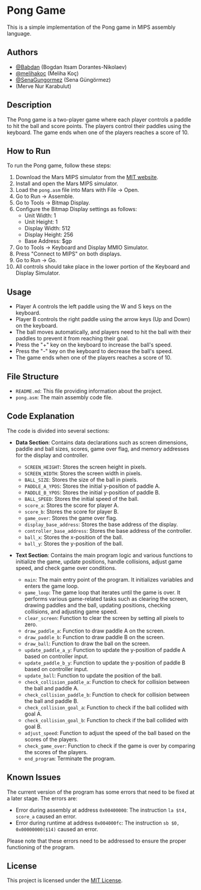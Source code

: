 # Pong Game

This is a simple implementation of the Pong game in MIPS assembly language.

## Authors

- [@Babdan](https://github.com/Babdan)  (Bogdan Itsam Dorantes-Nikolaev)
- [@melihakoc](https://github.com/melihakoc)  (Meliha Koç)
- [@SenaGungormez](https://github.com/SenaGungormez)  (Sena Güngörmez)
- (Merve Nur Karabulut)


## Description

The Pong game is a two-player game where each player controls a paddle to hit the ball and score points. The players control their paddles using the keyboard. The game ends when one of the players reaches a score of 10.

## How to Run

To run the Pong game, follow these steps:

1. Download the Mars MIPS simulator from the [MIT website](http://courses.missouristate.edu/KenVollmar/mars/).
2. Install and open the Mars MIPS simulator.
3. Load the `pong.asm` file into Mars with File -> Open.
4. Go to Run -> Assemble.
5. Go to Tools -> Bitmap Display.
6. Configure the Bitmap Display settings as follows:
   - Unit Width: 1
   - Unit Height: 1
   - Display Width: 512
   - Display Height: 256
   - Base Address: $gp
7. Go to Tools -> Keyboard and Display MMIO Simulator.
8. Press "Connect to MIPS" on both displays.
9. Go to Run -> Go.
10. All controls should take place in the lower portion of the Keyboard and Display Simulator.

## Usage

- Player A controls the left paddle using the W and S keys on the keyboard.
- Player B controls the right paddle using the arrow keys (Up and Down) on the keyboard.
- The ball moves automatically, and players need to hit the ball with their paddles to prevent it from reaching their goal.
- Press the "+" key on the keyboard to increase the ball's speed.
- Press the "-" key on the keyboard to decrease the ball's speed.
- The game ends when one of the players reaches a score of 10.

## File Structure

- `README.md`: This file providing information about the project.
- `pong.asm`: The main assembly code file.

## Code Explanation

The code is divided into several sections:
- **Data Section**: Contains data declarations such as screen dimensions, paddle and ball sizes, scores, game over flag, and memory addresses for the display and controller.
  - `SCREEN_HEIGHT`: Stores the screen height in pixels.
  - `SCREEN_WIDTH`: Stores the screen width in pixels.
  - `BALL_SIZE`: Stores the size of the ball in pixels.
  - `PADDLE_A_YPOS`: Stores the initial y-position of paddle A.
  - `PADDLE_B_YPOS`: Stores the initial y-position of paddle B.
  - `BALL_SPEED`: Stores the initial speed of the ball.
  - `score_a`: Stores the score for player A.
  - `score_b`: Stores the score for player B.
  - `game_over`: Stores the game over flag.
  - `display_base_address`: Stores the base address of the display.
  - `controller_base_address`: Stores the base address of the controller.
  - `ball_x`: Stores the x-position of the ball.
  - `ball_y`: Stores the y-position of the ball.

- **Text Section**: Contains the main program logic and various functions to initialize the game, update positions, handle collisions, adjust game speed, and check game over conditions.
  - `main`: The main entry point of the program. It initializes variables and enters the game loop.
  - `game_loop`: The game loop that iterates until the game is over. It performs various game-related tasks such as clearing the screen, drawing paddles and the ball, updating positions, checking collisions, and adjusting game speed.
  - `clear_screen`: Function to clear the screen by setting all pixels to zero.
  - `draw_paddle_a`: Function to draw paddle A on the screen.
  - `draw_paddle_b`: Function to draw paddle B on the screen.
  - `draw_ball`: Function to draw the ball on the screen.
  - `update_paddle_a_y`: Function to update the y-position of paddle A based on controller input.
  - `update_paddle_b_y`: Function to update the y-position of paddle B based on controller input.
  - `update_ball`: Function to update the position of the ball.
  - `check_collision_paddle_a`: Function to check for collision between the ball and paddle A.
  - `check_collision_paddle_b`: Function to check for collision between the ball and paddle B.
  - `check_collision_goal_a`: Function to check if the ball collided with goal A.
  - `check_collision_goal_b`: Function to check if the ball collided with goal B.
  - `adjust_speed`: Function to adjust the speed of the ball based on the scores of the players.
  - `check_game_over`: Function to check if the game is over by comparing the scores of the players.
  - `end_program`: Terminate the program.

## Known Issues

The current version of the program has some errors that need to be fixed at a later stage. The errors are:

- Error during assembly at address `0x00400000`: The instruction `la $t4, score_a` caused an error.
- Error during runtime at address `0x004000fc`: The instruction `sb $0, 0x00000000($14)` caused an error.

Please note that these errors need to be addressed to ensure the proper functioning of the program.

## License

This project is licensed under the [MIT License](LICENSE).
